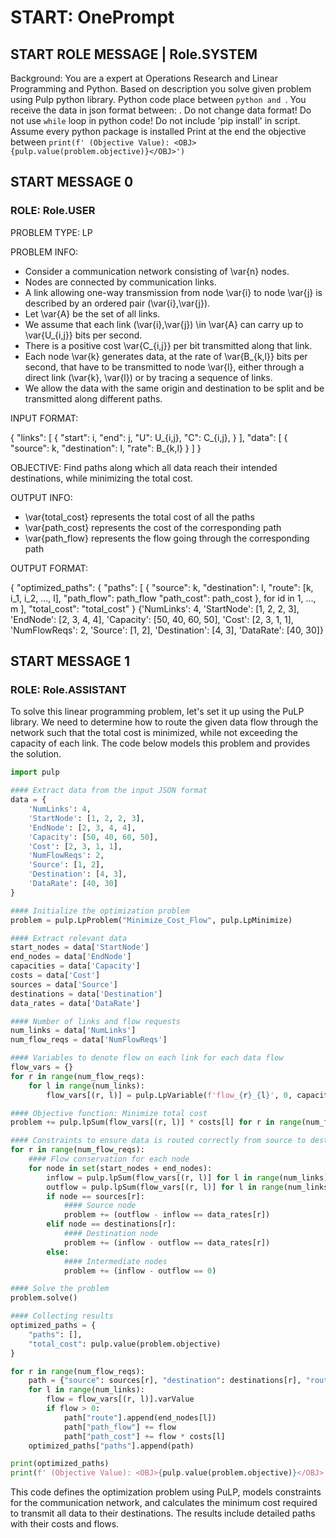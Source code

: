 # START: OnePrompt 
## START ROLE MESSAGE | Role.SYSTEM 
Background: You are a expert at Operations Research and Linear Programming and Python. Based on description you solve given problem using Pulp python library. Python code place between ```python and ```. You receive the data in json format between: <DATA></DATA>. Do not change data format! Do not use `while` loop in python code! Do not include 'pip install' in script. Assume every python package is installed Print at the end the objective between <OBJ></OBJ> `print(f' (Objective Value): <OBJ>{pulp.value(problem.objective)}</OBJ>')`  
## START MESSAGE 0 
### ROLE: Role.USER
<DESCRIPTION>
PROBLEM TYPE: LP

PROBLEM INFO:

- Consider a communication network consisting of \var{n} nodes.
- Nodes are con­nected by communication links.
- A link allowing one-way transmission from node \var{i} to node \var{j} is described by an ordered pair (\var{i},\var{j}). 
- Let \var{A} be the set of all links. 
- We assume that each link (\var{i},\var{j}) \in \var{A} can carry up to \var{U_{i,j}} bits per second. 
- There is a positive cost \var{C_{i,j}} per bit transmitted along that link. 
- Each node \var{k} generates data, at the rate of \var{B_{k,l}} bits per second, that have to be transmitted to node \var{l}, either through a direct link (\var{k}, \var{l}) or by tracing a sequence of links. 
- We allow the data with the same origin and destination to be split and be transmitted along different paths.

INPUT FORMAT:

{
    "links": [
       {
        "start": i,
        "end": j,
        "U": U_{i,j},
        "C": C_{i,j},
       }
    ],
    "data": [
        {
            "source": k,
            "destination": l,
            "rate": B_{k,l}
        }
    ]
}


OBJECTIVE: Find paths along which all data reach their intended destinations, while minimizing the total cost. 



OUTPUT INFO:
- \var{total_cost} represents the total cost of all the paths
- \var{path_cost} represents the cost of the corresponding path
- \var{path_flow} represents the flow going through the corresponding path

OUTPUT FORMAT:

{
    "optimized_paths": {
        "paths": [
            {
                "source": k,
                "destination": l,
                "route": [k, i_1, i_2, ..., l],
                "path_flow": path_flow
                "path_cost": path_cost
            },
            for id in 1, ..., m 
        ],
    "total_cost": "total_cost"
}
</DESCRIPTION>
<DATA>
{'NumLinks': 4, 'StartNode': [1, 2, 2, 3], 'EndNode': [2, 3, 4, 4], 'Capacity': [50, 40, 60, 50], 'Cost': [2, 3, 1, 1], 'NumFlowReqs': 2, 'Source': [1, 2], 'Destination': [4, 3], 'DataRate': [40, 30]}</DATA>


## START MESSAGE 1 
### ROLE: Role.ASSISTANT
To solve this linear programming problem, let's set it up using the PuLP library. We need to determine how to route the given data flow through the network such that the total cost is minimized, while not exceeding the capacity of each link. The code below models this problem and provides the solution.

```python
import pulp

#### Extract data from the input JSON format
data = {
    'NumLinks': 4,
    'StartNode': [1, 2, 2, 3],
    'EndNode': [2, 3, 4, 4],
    'Capacity': [50, 40, 60, 50],
    'Cost': [2, 3, 1, 1],
    'NumFlowReqs': 2,
    'Source': [1, 2],
    'Destination': [4, 3],
    'DataRate': [40, 30]
}

#### Initialize the optimization problem
problem = pulp.LpProblem("Minimize_Cost_Flow", pulp.LpMinimize)

#### Extract relevant data
start_nodes = data['StartNode']
end_nodes = data['EndNode']
capacities = data['Capacity']
costs = data['Cost']
sources = data['Source']
destinations = data['Destination']
data_rates = data['DataRate']

#### Number of links and flow requests
num_links = data['NumLinks']
num_flow_reqs = data['NumFlowReqs']

#### Variables to denote flow on each link for each data flow
flow_vars = {}
for r in range(num_flow_reqs):
    for l in range(num_links):
        flow_vars[(r, l)] = pulp.LpVariable(f'flow_{r}_{l}', 0, capacities[l], cat='Continuous')

#### Objective function: Minimize total cost
problem += pulp.lpSum(flow_vars[(r, l)] * costs[l] for r in range(num_flow_reqs) for l in range(num_links))

#### Constraints to ensure data is routed correctly from source to destinations
for r in range(num_flow_reqs):
    #### Flow conservation for each node
    for node in set(start_nodes + end_nodes):
        inflow = pulp.lpSum(flow_vars[(r, l)] for l in range(num_links) if end_nodes[l] == node)
        outflow = pulp.lpSum(flow_vars[(r, l)] for l in range(num_links) if start_nodes[l] == node)
        if node == sources[r]:
            #### Source node
            problem += (outflow - inflow == data_rates[r])
        elif node == destinations[r]:
            #### Destination node
            problem += (inflow - outflow == data_rates[r])
        else:
            #### Intermediate nodes
            problem += (inflow - outflow == 0)

#### Solve the problem
problem.solve()

#### Collecting results
optimized_paths = {
    "paths": [],
    "total_cost": pulp.value(problem.objective)
}

for r in range(num_flow_reqs):
    path = {"source": sources[r], "destination": destinations[r], "route": [sources[r]], "path_flow": 0, "path_cost": 0}
    for l in range(num_links):
        flow = flow_vars[(r, l)].varValue
        if flow > 0:
            path["route"].append(end_nodes[l])
            path["path_flow"] += flow
            path["path_cost"] += flow * costs[l]
    optimized_paths["paths"].append(path)

print(optimized_paths)
print(f' (Objective Value): <OBJ>{pulp.value(problem.objective)}</OBJ>')
```

This code defines the optimization problem using PuLP, models constraints for the communication network, and calculates the minimum cost required to transmit all data to their destinations. The results include detailed paths with their costs and flows.

